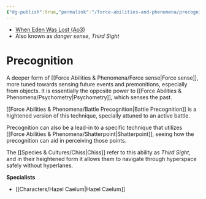 ```yaml
---
{"dg-publish":true,"permalink":"/force-abilities-and-phenomena/precognition/","tags":["universal","offense defense utility","control sense alter","forcepower"],"dgHomeLink":false}
---
```


- [When Eden Was Lost (Ao3)](https://archiveofourown.org/works/19334440/chapters/45992584)
- Also known as *danger sense*, *Third Sight*

# Precognition
A deeper form of [[Force Abilities & Phenomena/Force sense\|Force sense]], more tuned towards sensing future events and premonitions, especially from objects. It is essentially the opposite power to [[Force Abilities & Phenomena/Psychometry\|Psychometry]], which senses the past. 

[[Force Abilities & Phenomena/Battle Precognition\|Battle Precognition]] is a hightened version of this technique, specially attuned to an active battle. 

Precognition can also be a lead-in to a specific technique that utilizes [[Force Abilities & Phenomena/Shatterpoint\|Shatterpoint]], seeing how the precognition can aid in perceiving those points. 

The [[Species & Cultures/Chiss\|Chiss]] refer to this ability as *Third Sight*, and in their heightened form it allows them to navigate through hyperspace safely without hyperlanes. 

**Specialists**
- [[Characters/Hazel Caelum\|Hazel Caelum]]